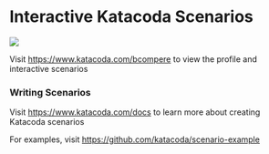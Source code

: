 # Interactive Katacoda Scenarios

[![](http://shields.katacoda.com/katacoda/bcompere/count.svg)](https://www.katacoda.com/bcompere "Get your profile on Katacoda.com")

Visit https://www.katacoda.com/bcompere to view the profile and interactive scenarios

### Writing Scenarios
Visit https://www.katacoda.com/docs to learn more about creating Katacoda scenarios

For examples, visit https://github.com/katacoda/scenario-example
